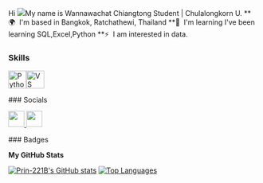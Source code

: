  Hi ![](https://user-images.githubusercontent.com/18350557/176309783-0785949b-9127-417c-8b55-ab5a4333674e.gif)My name is Wannawachat Chiangtong 
 Student | Chulalongkorn U.
**🌍  I'm based in Bangkok, Ratchathewi, Thailand
**🧠  I'm learning I've been learning SQL,Excel,Python
**⚡  I am interested in data.

### Skills  

<p align="left"> <a href="https://www.python.org/" target="_blank" rel="noreferrer"><img src="https://raw.githubusercontent.com/danielcranney/readme-generator/main/public/icons/skills/python-colored.svg" width="36" height="36" alt="Python" /></a><a href="https://code.visualstudio.com/" target="_blank" rel="noreferrer"><img src="https://raw.githubusercontent.com/danielcranney/readme-generator/main/public/icons/skills/visualstudiocode.svg" width="36" height="36" alt="VS Code" /></a> </p> 
 ### Socials  <p align="left"> <a href="https://www.github.com/Prin-221B" target="_blank" rel="noreferrer"> <picture> <source media="(prefers-color-scheme: dark)" srcset="https://raw.githubusercontent.com/danielcranney/readme-generator/main/public/icons/socials/github-dark.svg" /> <source media="(prefers-color-scheme: light)" srcset="https://raw.githubusercontent.com/danielcranney/readme-generator/main/public/icons/socials/github.svg" /> <img src="https://raw.githubusercontent.com/danielcranney/readme-generator/main/public/icons/socials/github.svg" width="32" height="32" /> </picture> </a> <a href="https://www.linkedin.com/in/wannawachat-chiangtong" target="_blank" rel="noreferrer"> <picture> <source media="(prefers-color-scheme: dark)" srcset="https://raw.githubusercontent.com/danielcranney/readme-generator/main/public/icons/socials/linkedin-dark.svg" /> <source media="(prefers-color-scheme: light)" srcset="https://raw.githubusercontent.com/danielcranney/readme-generator/main/public/icons/socials/linkedin.svg" /> <img src="https://raw.githubusercontent.com/danielcranney/readme-generator/main/public/icons/socials/linkedin.svg" width="32" height="32" /> </picture> </a></p>
### Badges

<b>My GitHub Stats</b>

<a href="http://www.github.com/Prin-221B"><img src="https://github-readme-stats.vercel.app/api?username=Prin-221B&show_icons=true&hide=&count_private=true&title_color=ffffff&text_color=ffffff&icon_color=3382ed&bg_color=000000&hide_border=true&show_icons=true" alt="Prin-221B's GitHub stats" /></a>
<a href="https://github.com/Prin-221B" align="left"><img src="https://github-readme-stats.vercel.app/api/top-langs/?username=Prin-221B&langs_count=10&title_color=ffffff&text_color=ffffff&icon_color=3382ed&bg_color=000000&hide_border=true&locale=en&custom_title=Top%20%Languages" alt="Top Languages" /></a>

